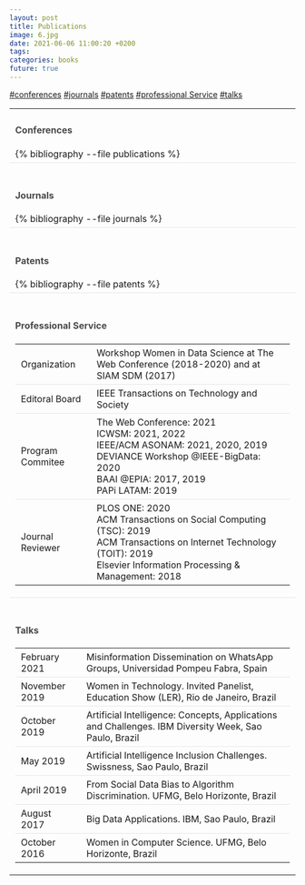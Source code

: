 ```yaml
---
layout: post
title: Publications
image: 6.jpg
date: 2021-06-06 11:00:20 +0200
tags:
categories: books
future: true
---
```

<style>
th, td{
text-align: left;
padding: 5px 10px;
border-bottom: 1px solid #e5e5e5;
}
h4{
   color:#494949;
}

tbody > tr:last-child > td {
  border-bottom: 0;
}
</style>

<div class="c-article__footer u-clearfix">
<div class="c-article__tag">
<a href="#conferences">#conferences</a>&nbsp;<a href="#journals">#journals</a> <a href="#patents">#patents</a> <a href="#professional_service">#professional Service</a>&nbsp;<a href="#talks">#talks</a>
</div></div>

<table>

<tr><td>
<a id="conferences"><h4>Conferences</h4></a>
{% bibliography --file publications %}
</td></tr>

<tr><td>
<br>
<a id="journals"><h4>Journals</h4></a>
{% bibliography --file journals %}
</td></tr>

<tr><td>
<br>
<a id="patents">
<h4>Patents</h4></a>  
{% bibliography --file patents %}
</td></tr>


<tr><td>
<br>
<a id="professional_service">
<h4>Professional Service</h4></a>

<table class="table table-hover">
<tbody>
<tr>
<td>
Organization</td><td>Workshop Women in Data Science at The Web Conference (2018-2020) and at SIAM SDM (2017)</td>
</tr>
<tr><td>Editoral Board</td><td>IEEE Transactions on Technology and Society</td></tr>

<tr><td>Program Commitee</td>
<td>
<div>The Web Conference: 2021</div>
<div>ICWSM: 2021, 2022</div>
<div>IEEE/ACM ASONAM: 2021, 2020, 2019</div>
<div>DEVIANCE Workshop @IEEE-BigData: 2020</div>
<div>BAAI @EPIA: 2017, 2019</div>
<div>PAPi LATAM: 2019</div>
</td>
</tr>

<tr>
<td>Journal Reviewer</td>
<td>
<div>PLOS ONE: 2020</div>
<div>ACM Transactions on Social Computing (TSC): 2019</div>
<div>ACM Transactions on Internet Technology (TOIT): 2019</div>
<div>Elsevier Information Processing & Management: 2018</div>
</td>
</tr>
</tbody>
</table>
</td>
</tr>


<tr><td>
<br><a id="talks">
<h4>Talks</h4></a>

<table>
<tr>
<td>February 2021</td>
<td> Misinformation Dissemination on WhatsApp Groups, Universidad Pompeu Fabra, Spain</td>
</tr>

<tr>
<td>November 2019</td><td>Women in Technology. Invited Panelist, Education Show (LER), Rio de Janeiro, Brazil</td>
</tr>

<tr>
<td>October 2019</td><td>Artificial Intelligence: Concepts, Applications and Challenges. IBM Diversity Week, Sao Paulo, Brazil</td>
</tr>

<tr>
<td>May 2019</td><td>Artificial Intelligence Inclusion Challenges. Swissness, Sao Paulo, Brazil</td>
</tr>

<tr>
<td>April 2019</td><td>From Social Data Bias to Algorithm Discrimination. UFMG, Belo Horizonte, Brazil</td>
</tr>

<tr>
<td>August 2017</td><td>Big Data Applications. IBM, Sao Paulo, Brazil</td>
</tr>

<tr>
<td>October 2016</td><td>Women in Computer Science. UFMG, Belo Horizonte, Brazil</td>
</tr>

</table>
</td>
</tr>
</table>
